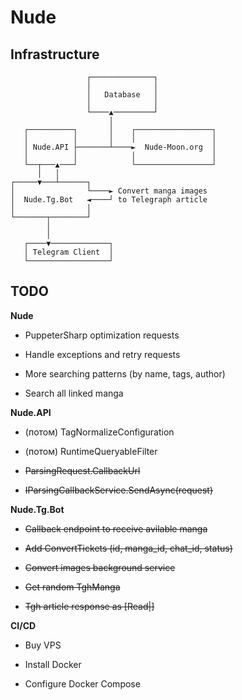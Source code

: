 # Nude

## Infrastructure

```asciidoc
                 ┌──────────────┐
                 │              │
                 │   Database   │
                 │              │
                 └────▲─────────┘
                      │
   ┌──────────┐       │    ┌─────────────────┐
   │          │       │    │                 │
   │ Nude.API ├───────┴────►  Nude-Moon.org  │
   │          │            │                 │
   └──┬───▲───┘            └─────────────────┘
      │   │
┌─────▼───┴──────┐
│                └────► Convert manga images
│  Nude.Tg.Bot   ◄────┘ to Telegraph article
│                │
└───────┬────────┘
        │
        │
   ┌────▼─────────────┐
   │ Telegram Client  │
   └──────────────────┘
```

## TODO

**Nude**

* PuppeterSharp optimization requests

* Handle exceptions and retry requests

* More searching patterns (by name, tags, author)

* Search all linked manga

**Nude.API**

* (потом) TagNormalizeConfiguration

* (потом) RuntimeQueryableFilter

* ~~ParsingRequest.CallbackUrl~~

* ~~IParsingCallbackService.SendAsync(request)~~

**Nude.Tg.Bot**

* ~~Callback endpoint to receive avilable manga~~

* ~~Add ConvertTickets (id, manga_id, chat_id, status)~~

* ~~Convert images background service~~

* ~~Get random TghManga~~

* ~~Tgh article response as [Read|<tgh>]~~

**CI/CD**

* Buy VPS

* Install Docker

* Configure Docker Compose